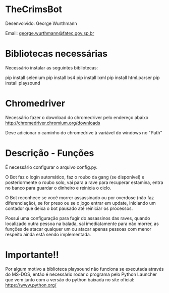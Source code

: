 # TheCrimsBot
Desenvolvido: George Wurthmann

Email: george.wurthmann@fatec.gov.sp.br

# Bibliotecas necessárias
Necessário instalar as seguintes bibliotecas:

pip install selenium
pip install bs4
pip install lxml
pip install html.parser
pip install playsound

# Chromedriver
Necessário fazer o download do chromedriver pelo endereço abaixo http://chromedriver.chromium.org/downloads

Deve adicionar o caminho do chromedrive à variável do windows no "Path"

# Descrição - Funções
É necessário configurar o arquivo config.py.

O Bot faz o login automático, faz o roubo da gang (se disponível) e posteriormente o roubo solo, vai para a rave para recuperar estamina, entra no banco para guardar o dinheiro e reinicia o ciclo.

O Bot reconhece se você morrer assassinado ou por overdose (não faz diferenciação), se for preso ou se o jogo entrar em update, iniciando um contador que deixa o bot pausado até reiniciar os processos.

Possui uma configuração para fugir do assassinos das raves, quando localizado outra pessoa na balada, saí imediatamente para não morrer, as funções de atacar qualquer um ou atacar apenas pessoas com menor respeito ainda está sendo implementada.

# Importante!!
Por algum motivo a biblioteca playsound não funciona se executada através do MS-DOS, então é necessário rodar o programa pelo Python Launcher que vem junto com a versão do python baixada no site oficial: https://www.python.org/
